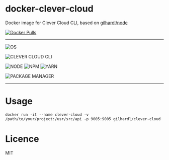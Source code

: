 # docker-clever-cloud

Docker image for Clever Cloud CLI, based on [gilhardl/node](https://github.com/gilhardl/docker-node)

[![Docker Pulls](https://img.shields.io/docker/pulls/gilhardl/clever-cloud.svg?style=flat-square&label=PULLS)](https://hub.docker.com/r/gilhardl/clever-cloud/)

---

![OS](https://img.shields.io/static/v1.svg?style=flat-square&label=OS&message=Linux%20Alpine)

![CLEVER CLOUD CLI](https://img.shields.io/npm/v/clever-tools.svg?style=flat-square&label=CLEVER%20CLOUD%20CLI)

![NODE](https://img.shields.io/npm/v/node/lts.svg?style=flat-square&label=NODE)
![NPM](https://img.shields.io/npm/v/npm/lts.svg?style=flat-square&label=NPM)
![YARN](https://img.shields.io/npm/v/yarn/latest.svg?style=flat-square&label=YARN)

![PACKAGE MANAGER](https://img.shields.io/static/v1.svg?style=flat-square&label=PACKAGE%20MANAGER&message=Yarn)

---

# Usage

```
docker run -it --name clever-cloud -v /path/to/your/project:/usr/src/api -p 9005:9005 gilhardl/clever-cloud
```

# Licence

MIT
